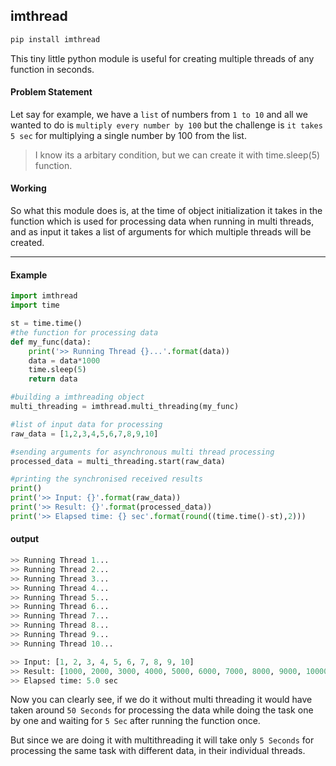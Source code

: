 ## imthread

```python
pip install imthread
```

This tiny little python module is useful for creating multiple threads of any function in seconds.

#### Problem Statement

Let say  for example, we have a ``list`` of numbers from `1 to 10` and all we wanted to do is `multiply every number by 100` but the  challenge is ``it takes 5 sec`` for multiplying a single number by 100 from the list.

> I know its a arbitary condition, but we can create it with time.sleep(5) function.

#### Working

So what this module does is, at the time of object initialization it takes in the function which is used for processing data when running in multi threads, and as input it takes a list of arguments for which multiple threads will be created.

------

#### Example

```python
import imthread
import time

st = time.time()
#the function for processing data
def my_func(data):
    print('>> Running Thread {}...'.format(data))
    data = data*1000
    time.sleep(5)
    return data

#building a imthreading object
multi_threading = imthread.multi_threading(my_func)

#list of input data for processing
raw_data = [1,2,3,4,5,6,7,8,9,10]

#sending arguments for asynchronous multi thread processing
processed_data = multi_threading.start(raw_data)

#printing the synchronised received results
print()
print('>> Input: {}'.format(raw_data))
print('>> Result: {}'.format(processed_data))
print('>> Elapsed time: {} sec'.format(round((time.time()-st),2)))
```

#### output

```python
>> Running Thread 1...
>> Running Thread 2...
>> Running Thread 3...
>> Running Thread 4...
>> Running Thread 5...
>> Running Thread 6...
>> Running Thread 7...
>> Running Thread 8...
>> Running Thread 9...
>> Running Thread 10...

>> Input: [1, 2, 3, 4, 5, 6, 7, 8, 9, 10]
>> Result: [1000, 2000, 3000, 4000, 5000, 6000, 7000, 8000, 9000, 10000]
>> Elapsed time: 5.0 sec
```

Now you can clearly see, if we do it without multi threading it would have taken around ``50 Seconds`` for processing the data while doing the task one by one and waiting for ``5 Sec`` after running the function once.

But since we are doing it with multithreading it will take only ``5 Seconds``  for processing the same task with different data, in their individual threads.
